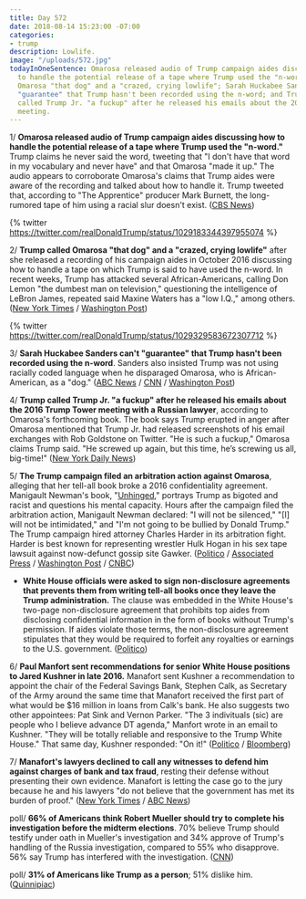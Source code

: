 ```yaml
---
title: Day 572
date: 2018-08-14 15:23:00 -07:00
categories:
- trump
description: Lowlife.
image: "/uploads/572.jpg"
todayInOneSentence: Omarosa released audio of Trump campaign aides discussing how
  to handle the potential release of a tape where Trump used the "n-word"; Trump called
  Omarosa "that dog" and a "crazed, crying lowlife"; Sarah Huckabee Sanders can't
  "guarantee" that Trump hasn't been recorded using the n-word; and Trump allegedly
  called Trump Jr. "a fuckup" after he released his emails about the 2016 Trump Tower
  meeting.
---
```


1/ **Omarosa released audio of Trump campaign aides discussing how to handle the potential release of a tape where Trump used the "n-word."** Trump claims he never said the word, tweeting that "I don't have that word in my vocabulary and never have" and that Omarosa "made it up." The audio appears to corroborate Omarosa's claims that Trump aides were aware of the recording and talked about how to handle it. Trump tweeted that, according to "The Apprentice" producer Mark Burnett, the long-rumored tape of him using a racial slur doesn't exist. ([CBS News](https://www.cbsnews.com/news/new-audio-omarosa-trump-campaign-aides-apparently-discussing-fallout-of-n-word/))

{% twitter https://twitter.com/realDonaldTrump/status/1029183344397955074 %}

2/ **Trump called Omarosa "that dog" and a "crazed, crying lowlife"** after she released a recording of his campaign aides in October 2016 discussing how to handle a tape on which Trump is said to have used the n-word. In recent weeks, Trump has attacked several African-Americans, calling Don Lemon "the dumbest man on television," questioning the intelligence of LeBron James, repeated said Maxine Waters has a "low I.Q.," among others. ([New York Times](https://www.nytimes.com/2018/08/14/us/politics/trump-omarosa-dog.html) / [Washington Post](https://www.washingtonpost.com/politics/trump-calls-manigault-newman-that-dog-as-she-continues-publicity-tour/2018/08/14/d0956e2c-9fb1-11e8-93e3-24d1703d2a7a_story.html))

{% twitter https://twitter.com/realDonaldTrump/status/1029329583672307712 %}

3/ **Sarah Huckabee Sanders can't "guarantee" that Trump hasn't been recorded using the n-word**. Sanders also insisted Trump was not using racially coded language when he disparaged Omarosa, who is African-American, as a "dog." ([ABC News](https://abcnews.go.com/Politics/president-trump-calls-omarosa-dog-lowlife/story?id=57164350) / [CNN](https://www.cnn.com/2018/08/14/politics/sarah-sanders-trump-nword/index.html) / [Washington Post](https://www.washingtonpost.com/politics/trump-calls-manigault-newman-that-dog-as-she-continues-publicity-tour/2018/08/14/d0956e2c-9fb1-11e8-93e3-24d1703d2a7a_story.html))

4/ **Trump called Trump Jr. "a fuckup" after he released his emails about the 2016 Trump Tower meeting with a Russian lawyer**, according to Omarosa's forthcoming book. The book says Trump erupted in anger after Omarosa mentioned that Trump Jr. had released screenshots of his email exchanges with Rob Goldstone on Twitter. "He is such a fuckup," Omarosa claims Trump said. "He screwed up again, but this time, he’s screwing us all, big-time!" ([New York Daily News](http://www.nydailynews.com/news/politics/ny-news-trump-junior-emails-russian-lawyer-20180813-story.html))

5/ **The Trump campaign filed an arbitration action against Omarosa**, alleging that her tell-all book broke a 2016 confidentiality agreement. Manigault Newman's book, "[Unhinged](https://amzn.to/2KSsmaQ)," portrays Trump as bigoted and racist and questions his mental capacity. Hours after the campaign filed the arbitration action, Manigault Newman declared: "I will not be silenced," "\[I\] will not be intimidated," and "I'm not going to be bullied by Donald Trump." The Trump campaign hired attorney Charles Harder in its arbitration fight. Harder is best known for representing wrestler Hulk Hogan in his sex tape lawsuit against now-defunct gossip site Gawker. ([Politico](https://www.politico.com/story/2018/08/14/omarosa-trump-campaign-arbitration-776965) / [Associated Press](https://apnews.com/7e9d835e04d04cf29cc3e0e33a1a8699) / [Washington Post](https://www.washingtonpost.com/politics/trump-campaign-files-arbitration-action-against-omarosa-manigault-newman/2018/08/14/0ea8bd24-9fd8-11e8-93e3-24d1703d2a7a_story.html) / [CNBC](https://www.cnbc.com/2018/08/14/trump-campaign-hires-lawyer-charles-harder-for-omarosa-legal-action.html))

* **White House officials were asked to sign non-disclosure agreements that prevents them from writing tell-all books once they leave the Trump administration.** The clause was embedded in the White House's two-page non-disclosure agreement that prohibits top aides from disclosing confidential information in the form of books without Trump's permission. If aides violate those terms, the non-disclosure agreement stipulates that they would be required to forfeit any royalties or earnings to the U.S. government. ([Politico](https://www.politico.com/story/2018/08/13/white-house-staff-non-disclosure-agreements-books-776313))

6/ **Paul Manfort sent recommendations for senior White House positions to Jared Kushner in late 2016.** Manafort sent Kushner a recommendation to appoint the chair of the Federal Savings Bank, Stephen Calk, as Secretary of the Army around the same time that Manafort received the first part of what would be $16 million in loans from Calk's bank. He also suggests two other appointees: Pat Sink and Vernon Parker. "The 3 indivituals (sic) are people who I believe advance DT agenda," Manfort wrote in an email to Kushner. "They will be totally reliable and responsive to the Trump White House." That same day, Kushner responded: "On it!" ([Politico](https://www.cnn.com/2018/08/14/politics/manafort-email-kushner-senior-administration-posts/index.html) / [Bloomberg](https://www.bloomberg.com/news/articles/2018-08-14/manafort-turned-to-kushner-in-attempt-to-get-banker-a-trump-job))

7/ **Manafort's lawyers declined to call any witnesses to defend him against charges of bank and tax fraud**, resting their defense without presenting their own evidence. Manafort is letting the case go to the jury because he and his lawyers "do not believe that the government has met its burden of proof." ([New York Times](https://www.nytimes.com/2018/08/14/us/politics/paul-manafort-trial.html) / [ABC News](https://abcnews.go.com/Politics/manafort-attorneys-opt-skip-defense-proceed-closing-arguments/story?id=57168855))

poll/ **66% of Americans think Robert Mueller should try to complete his investigation before the midterm elections**. 70% believe Trump should testify under oath in Mueller's investigation and 34% approve of Trump's handling of the Russia investigation, compared to 55% who disapprove. 56% say Trump has interfered with the investigation. ([CNN](https://www.cnn.com/2018/08/14/politics/cnn-poll-trump-russia-election/index.html))

poll/ **31% of Americans like Trump as a person**; 51% dislike him. ([Quinnipiac](https://poll.qu.edu/national/release-detail?ReleaseID=2561))